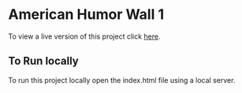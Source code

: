 # American Humor Wall 1

To view a live version of this project click [here](https://shadopawn.github.io/american-humor-wall1/).


## To Run locally

To run this project locally open the index.html file using a local server.
